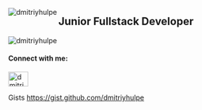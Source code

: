 <p><img align="left" src="https://github-readme-stats.vercel.app/api?username=dmitriyhulpe&show_icons=true&locale=en" alt="dmitriyhulpe"></p>
<h2 align="left">Junior Fullstack Developer</h3>
<p align="left"><img src="https://komarev.com/ghpvc/?username=dmitriyhulpe&label=Profile%20views&color=0e75b6&style=flat" alt="dmitriyhulpe"></p>
<h4 align="left">Connect with me:</h3>
<p align="left">
<a href="https://twitter.com/dmitriyhulpe" target="blank"><img align="center" src="https://raw.githubusercontent.com/rahuldkjain/github-profile-readme-generator/master/src/images/icons/Social/twitter.svg" alt="dmitriyhulpe" height="30" width="40" /></a>
</p>

Gists
https://gist.github.com/dmitriyhulpe
